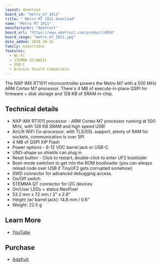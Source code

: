 ```yaml
---
layout: download
board_id: "metro_m7_1011"
title: " Metro M7 1011 Download"
name: "Metro M7 1011"
manufacturer: "Adafruit"
board_url: "https://www.adafruit.com/product/4950"
board_image: "metro_m7_1011.jpg"
date_added: 2020-10-16
family: mimxrt10xx
features:
  - Wi-Fi
  - STEMMA QT/QWIIC
  - USB-C
  - Arduino Shield Compatible
---
```


The NXP iMX RT1011 microcontroller powers the Metro M7 with a 500 MHz ARM Cortex M7 processor. There's 4 MB of execute-in-place QSPI for firmware + disk storage and 128 KB of SRAM in-chip.

## Technical details

* NXP iMX RT1011 processor - ARM Cortex M7 processor running at 500 MHz, with 128 KB SRAM and high speed USB!
* AirLift WiFi Co-processor, with TLS/SSL support, plenty of RAM for sockets, communication is over SPI
* 4 MB of QSPI XIP Flash
* Power options - 6-12 VDC barrel jack or USB-C
* UNO-shape so shields can plug in
* Reset  button - Click to restart, double-click to enter UF2 bootloder
* Boot-mode switches to get into the ROM bootloader (you can always reload code over USB if TinyUF2 gets corrupted somehow)
* SWD connector for advanced debugging access.
* On/Off switch
* STEMMA QT connector for I2C devices
* On/User LEDs + status NeoPixel
* 53.2 mm x 72 mm / 2" x 2.8"
* Height (w/ barrel jack): 14.8 mm / 0.6"
* Weight: 22.5 g

## Learn More

* [YouTube](https://www.youtube.com/watch?v=_sLgycNpMCQ)

## Purchase

* [Adafruit](https://www.adafruit.com/product/4950)
